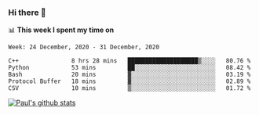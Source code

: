 ### Hi there 👋

📊 **This week I spent my time on**
<!--START_SECTION:waka-->
```text
Week: 24 December, 2020 - 31 December, 2020

C++               8 hrs 28 mins   ████████████████████▒░░░░   80.76 % 
Python            53 mins         ██░░░░░░░░░░░░░░░░░░░░░░░   08.42 % 
Bash              20 mins         ▓░░░░░░░░░░░░░░░░░░░░░░░░   03.19 % 
Protocol Buffer   18 mins         ▓░░░░░░░░░░░░░░░░░░░░░░░░   02.89 % 
CSV               10 mins         ▒░░░░░░░░░░░░░░░░░░░░░░░░   01.72 % 
```
<!--END_SECTION:waka-->


[![Paul's github stats](https://github-readme-stats.vercel.app/api?username=mickeyouyou&theme=dracula&show_icons=true)](https://github.com/anuraghazra/github-readme-stats)
